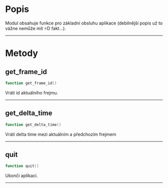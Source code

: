# Popis
Modul obsahuje funkce pro základní obsluhu aplikace (debilnější popis už to vážne nemůže mít =D fakt...).

---

# Metody

## get_frame_id

```lua
function get_frame_id()
```

Vrátí id aktuálního frejmu.

---

## get_delta_time
```lua
function get_delta_time()
```

Vrátí delta time mezi aktuálním a předchozím frejmem

---

## quit
```lua
function quit()
```

Ukončí aplikaci.

---
